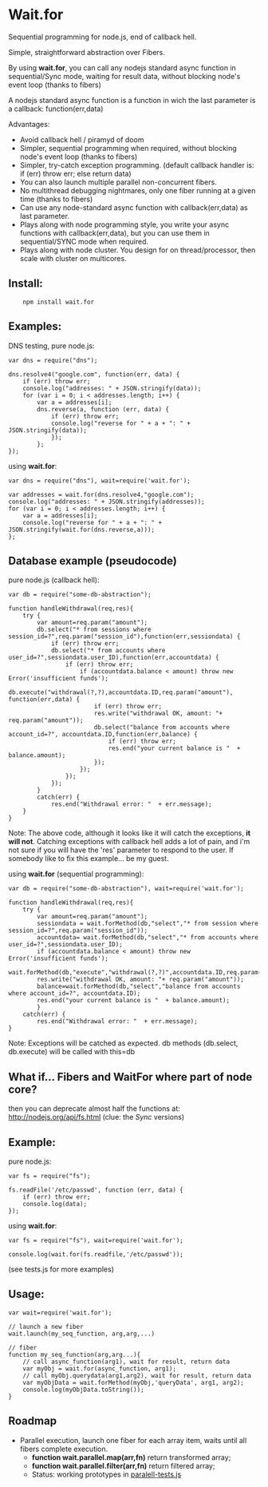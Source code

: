 Wait.for
=======
Sequential programming for node.js, end of callback hell.

Simple, straightforward abstraction over Fibers.

By using **wait.for**, you can call any nodejs standard async function in sequential/Sync mode, waiting for result data, 
without blocking node's event loop (thanks to fibers)

A nodejs standard async function is a function in wich the last parameter is a callback: function(err,data)

Advantages:
* Avoid callback hell / piramyd of doom
* Simpler, sequential programming when required, without blocking node's event loop (thanks to fibers)
* Simpler, try-catch exception programming. (default callback handler is: if (err) throw err; else return data)
* You can also launch multiple parallel non-concurrent fibers.
* No multithread debugging nightmares, only one fiber running at a given time (thanks to fibers)
* Can use any node-standard async function with callback(err,data) as last parameter.
* Plays along with node programming style, you write your async functions with callback(err,data), but you can use them in sequential/SYNC mode when required.
* Plays along with node cluster. You design for on thread/processor, then scale with cluster on multicores.


Install: 
-
        npm install wait.for

Examples:
-

DNS testing, pure node.js:

	var dns = require("dns");

	dns.resolve4("google.com", function(err, data) {
		if (err) throw err;
		console.log("addresses: " + JSON.stringify(data));
		for (var i = 0; i < addresses.length; i++) {
			var a = addresses[i];
			dns.reverse(a, function (err, data) {
				if (err) throw err;
				console.log("reverse for " + a + ": " + JSON.stringify(data));
				});
    		};
 	});


using **wait.for**:

	var dns = require("dns"), wait=require('wait.for');
	
	var addresses = wait.for(dns.resolve4,"google.com");
	console.log("addresses: " + JSON.stringify(addresses));
	for (var i = 0; i < addresses.length; i++) {
		var a = addresses[i];
		console.log("reverse for " + a + ": " + JSON.stringify(wait.for(dns.reverse,a)));
   	};


Database example (pseudocode)
--
pure node.js (callback hell):

	var db = require("some-db-abstraction");

	function handleWithdrawal(req,res){  
		try {
			var amount=req.param("amount");
			db.select("* from sessions where session_id=?",req.param("session_id"),function(err,sessiondata) {
				if (err) throw err;
				db.select("* from accounts where user_id=?",sessiondata.user_ID),function(err,accountdata) {
					if (err) throw err;
    					if (accountdata.balance < amount) throw new Error('insufficient funds');
    					db.execute("withdrawal(?,?),accountdata.ID,req.param("amount"), function(err,data) {
    						if (err) throw err;
    						res.write("withdrawal OK, amount: "+ req.param("amount"));
    						db.select("balance from accounts where account_id=?", accountdata.ID,function(err,balance) {
    							if (err) throw err;
    							res.end("your current balance is "  + balance.amount);
    						});
	    				});
    				});
    			});
    		}
    		catch(err) {
    			res.end("Withdrawal error: "  + err.message);
		}
	}

Note: The above code, although it looks like it will catch the exceptions, **it will not**. 
Catching exceptions with callback hell adds a lot of pain, and i'm not sure if you will have the 'res' parameter 
to respond to the user. If somebody like to fix this example... be my guest.


using **wait.for** (sequential programming):

	var db = require("some-db-abstraction"), wait=require('wait.for');

	function handleWithdrawal(req,res){  
		try {
			var amount=req.param("amount");
			sessiondata = wait.forMethod(db,"select","* from session where session_id=?",req.param("session_id"));
			accountdata= wait.forMethod(db,"select","* from accounts where user_id=?",sessiondata.user_ID);
			if (accountdata.balance < amount) throw new Error('insufficient funds');
			wait.forMethod(db,"execute","withdrawal(?,?)",accountdata.ID,req.param("amount"));
			res.write("withdrawal OK, amount: "+ req.param("amount"));
			balance=wait.forMethod(db,"select","balance from accounts where account_id=?", accountdata.ID);
			res.end("your current balance is "  + balance.amount);
    		}
    	catch(err) {
    		res.end("Withdrawal error: "  + err.message);
	}  


Note: Exceptions will be catched as expected.
db methods (db.select, db.execute) will be called with this=db


What if... Fibers and WaitFor where part of node core?
-
then you can deprecate almost half the functions at: http://nodejs.org/api/fs.html
(clue: the *Sync* versions)

Example:
--

pure node.js:

	var fs = require("fs");

	fs.readFile('/etc/passwd', function (err, data) {
		if (err) throw err;
		console.log(data);
	});


using **wait.for**:

	var fs = require("fs"), wait=require('wait.for');
	
	console.log(wait.for(fs.readfile,'/etc/passwd'));



(see tests.js for more examples)

Usage: 
-
	var wait=require('wait.for');
	
	// launch a new fiber
	wait.launch(my_seq_function, arg,arg,...) 

	// fiber
	function my_seq_function(arg,arg...){
	    // call async_function(arg1), wait for result, return data
	    var myObj = wait.for(async_function, arg1); 
	    // call myObj.querydata(arg1,arg2), wait for result, return data
   	    var myObjData = wait.forMethod(myObj,'queryData', arg1, arg2);
   	    console.log(myObjData.toString());
	}

Roadmap
--

 * Parallel execution, launch one fiber for each array item, waits until all fibers complete execution.
   * **function wait.parallel.map(arr,fn)** return transformed array;
   * **function wait.parallel.filter(arr,fn)** return filtered array;
   * Status: working prototypes in [paralell-tests.js](http://github.com/luciotato/waitfor/blob/master/paralell-tests.js)
